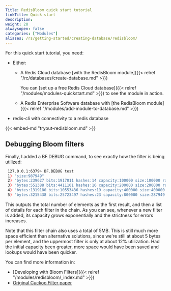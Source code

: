 ```yaml
---
Title: RedisBloom quick start tutorial
linkTitle: Quick start
description:
weight: 20
alwaysopen: false
categories: ["Modules"]
aliases: /rs/getting-started/creating-database/redisbloom/
---
```

For this quick start tutorial, you need:

- Either:
    - A Redis Cloud database [with the RedisBloom module]({{< relref "/rc/databases/create-database.md" >}})

        You can [set up a free Redis Cloud database]({{< relref "/modules/modules-quickstart.md" >}}) to see the module in action.
    - A Redis Enterprise Software database with [the RedisBloom module]({{< relref "/modules/add-module-to-database.md" >}})
- redis-cli with connectivity to a redis database

{{< embed-md "tryout-redisbloom.md" >}}

## Debugging Bloom filters

Finally, I added a BF.DEBUG command, to see exactly how the filter is
being utilized:

```sh
 127.0.0.1:6379> BF.DEBUG test
 1) "size:987949"
 2) "bytes:239627 bits:1917011 hashes:14 capacity:100000 size:100000 ratio:0.0001"
 3) "bytes:551388 bits:4411101 hashes:16 capacity:200000 size:200000 ratio:2.5e-05"
 4) "bytes:1319180 bits:10553436 hashes:19 capacity:400000 size:400000 ratio:3.125e-06"
 5) "bytes:3215438 bits:25723497 hashes:23 capacity:800000 size:287949 ratio:1.95313e-07"
```

This outputs the total number of elements as the first result, and then
a list of details for each filter in the chain. As you can see, whenever
a new filter is added, its capacity grows exponentially and the
strictness for errors increases.

Note that this filter chain also uses a total of 5MB. This is still much
more space efficient than alternative solutions, since we're still at
about 5 bytes per element, and the uppermost filter is only at about 12%
utilization. Had the initial capacity been greater, more space would
have been saved and lookups would have been quicker.

You can find more information in:

- [Developing with Bloom Filters]({{< relref "/modules/redisbloom/_index.md" >}})
- [Original Cuckoo Filter paper](https://www.cs.cmu.edu/~dga/papers/cuckoo-conext2014.pdf)
